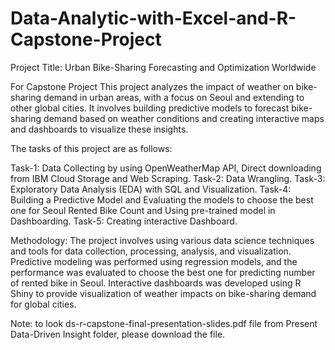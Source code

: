 # Data-Analytic-with-Excel-and-R-Capstone-Project

Project Title: Urban Bike-Sharing Forecasting and Optimization Worldwide​

For Capstone Project
This project analyzes the impact of weather on bike-sharing demand in urban areas, with a focus on Seoul and extending to other global cities. It involves building predictive models to forecast bike-sharing demand based on weather conditions and creating interactive maps and dashboards to visualize these insights.

The tasks of this project are as follows:

Task-1: Data Collecting by using OpenWeatherMap API, Direct downloading from IBM Cloud Storage and Web Scraping.
Task-2: Data Wrangling.
Task-3: Exploratory Data Analysis (EDA) with SQL and Visualization. 
Task-4: Building a Predictive Model and Evaluating the models to choose the best one for Seoul Rented Bike Count and Using pre-trained model in Dashboarding.
Task-5: Creating interactive Dashboard.

Methodology:
The project involves using various data science techniques and tools for data collection, processing, analysis, and visualization. Predictive modeling was performed using regression models, and the performance was evaluated to choose the best one for predicting number of rented bike in Seoul. Interactive dashboards was developed using R Shiny to provide visualization of weather impacts on bike-sharing demand for global cities.

Note: to look ds-r-capstone-final-presentation-slides.pdf file from Present Data-Driven Insight folder, please download the file.




